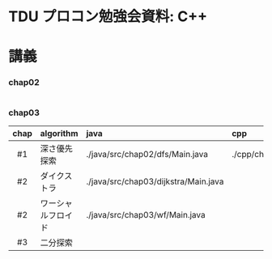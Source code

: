 TDU プロコン勉強会資料: C++
===


# 講義

### chap02

|||
|--------------|----------------------------|

### chap03

| chap    | algorithm               | java                                 | cpp                  |
| :-----: | :---------------------- | :----------------------------------- | :-----               |
| #1      | 深さ優先探索            | ./java/src/chap02/dfs/Main.java      | ./cpp/chap02_dfs.cpp |
| #2      | ダイクストラ            | ./java/src/chap03/dijkstra/Main.java |                      |
| #2      | ワーシャルフロイド      | ./java/src/chap03/wf/Main.java       |                      |
| #3      | 二分探索                |                                      |                      |

